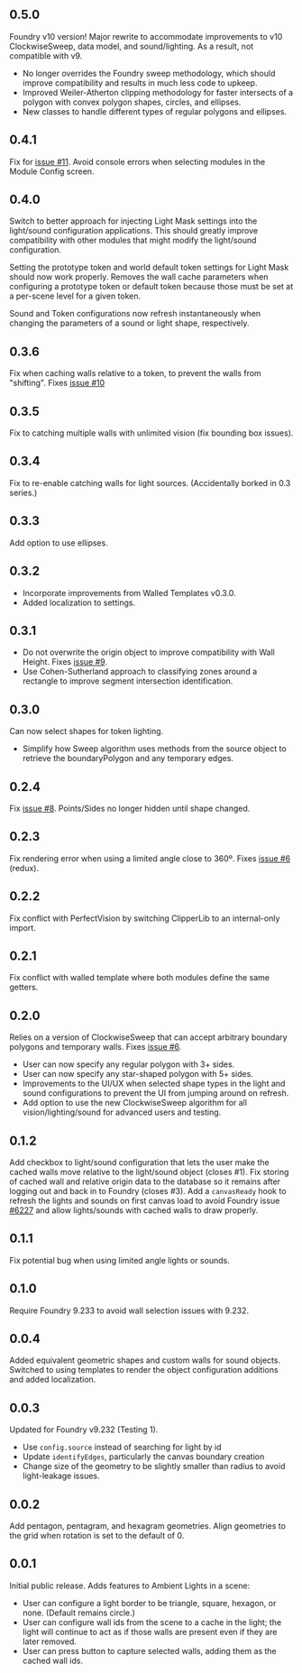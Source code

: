 ## 0.5.0
Foundry v10 version! Major rewrite to accommodate improvements to v10 ClockwiseSweep, data model, and sound/lighting. As a result, not compatible with v9.
- No longer overrides the Foundry sweep methodology, which should improve compatibility and results in much less code to upkeep.
- Improved Weiler-Atherton clipping methodology for faster intersects of a polygon with convex polygon shapes, circles, and ellipses.
- New classes to handle different types of regular polygons and ellipses.

## 0.4.1
Fix for [issue #11](https://github.com/caewok/fvtt-light-mask/issues/11). Avoid console errors when selecting modules in the Module Config screen.

## 0.4.0
Switch to better approach for injecting Light Mask settings into the light/sound configuration applications. This should greatly improve compatibility with other modules that might modify the light/sound configuration.

Setting the prototype token and world default token settings for Light Mask should now work properly. Removes the wall cache parameters when configuring a prototype token or default token because those must be set at a per-scene level for a given token.

Sound and Token configurations now refresh instantaneously when changing the parameters of a sound or light shape, respectively.

## 0.3.6
Fix when caching walls relative to a token, to prevent the walls from "shifting". Fixes [issue #10](https://github.com/caewok/fvtt-light-mask/issues/10)

## 0.3.5
Fix to catching multiple walls with unlimited vision (fix bounding box issues).

## 0.3.4
Fix to re-enable catching walls for light sources. (Accidentally borked in 0.3 series.)

## 0.3.3
Add option to use ellipses.

## 0.3.2
- Incorporate improvements from Walled Templates v0.3.0.
- Added localization to settings.

## 0.3.1
- Do not overwrite the origin object to improve compatibility with Wall Height. Fixes [issue #9](https://github.com/caewok/fvtt-light-mask/issues/9).
- Use Cohen-Sutherland approach to classifying zones around a rectangle to improve segment intersection identification.

## 0.3.0
Can now select shapes for token lighting.
- Simplify how Sweep algorithm uses methods from the source object to retrieve the boundaryPolygon and any temporary edges.

## 0.2.4
Fix [issue #8](https://github.com/caewok/fvtt-light-mask/issues/8). Points/Sides no longer hidden until shape changed.

## 0.2.3
Fix rendering error when using a limited angle close to 360º. Fixes [issue #6](https://github.com/caewok/fvtt-light-mask/issues/6) (redux).

## 0.2.2
Fix conflict with PerfectVision by switching ClipperLib to an internal-only import.

## 0.2.1
Fix conflict with walled template where both modules define the same getters.

## 0.2.0
Relies on a version of ClockwiseSweep that can accept arbitrary boundary polygons and temporary walls. Fixes [issue #6](https://github.com/caewok/fvtt-light-mask/issues/6).
- User can now specify any regular polygon with 3+ sides.
- User can now specify any star-shaped polygon with 5+ sides.
- Improvements to the UI/UX when selected shape types in the light and sound configurations to prevent the UI from jumping around on refresh.
- Add option to use the new ClockwiseSweep algorithm for all vision/lighting/sound for advanced users and testing.

## 0.1.2
Add checkbox to light/sound configuration that lets the user make the cached walls move relative to the light/sound object (closes #1). Fix storing of cached wall and relative origin data to the database so it remains after logging out and back in to Foundry (closes #3). Add a `canvasReady` hook to refresh the lights and sounds on first canvas load to avoid Foundry issue [#6227](https://gitlab.com/foundrynet/foundryvtt/-/issues/6227) and allow lights/sounds with cached walls to draw properly.

## 0.1.1
Fix potential bug when using limited angle lights or sounds.

## 0.1.0
Require Foundry 9.233 to avoid wall selection issues with 9.232.

## 0.0.4
Added equivalent geometric shapes and custom walls for sound objects. Switched to using templates to render the object configuration additions and added localization.

## 0.0.3
Updated for Foundry v9.232 (Testing 1).
- Use `config.source` instead of searching for light by id
- Update `identifyEdges`, particularly the canvas boundary creation
- Change size of the geometry to be slightly smaller than radius to avoid light-leakage issues.

## 0.0.2
Add pentagon, pentagram, and hexagram geometries. Align geometries to the grid when rotation is set to the default of 0.

## 0.0.1

Initial public release. Adds features to Ambient Lights in a scene:

- User can configure a light border to be triangle, square, hexagon, or none. (Default remains circle.)
- User can configure wall ids from the scene to a cache in the light; the light will continue to act as if those walls are present even if they are later removed.
- User can press button to capture selected walls, adding them as the cached wall ids.

